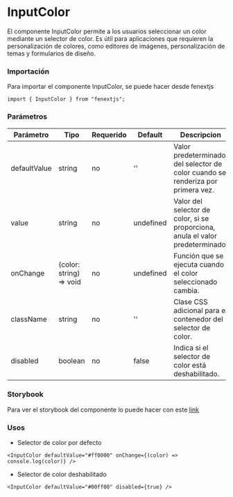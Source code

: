 # InputColor

El componente InputColor permite a los usuarios seleccionar un color mediante un selector de color. Es útil para aplicaciones que requieren la personalización de colores, como editores de imágenes, personalización de temas y formularios de diseño.

### Importación

Para importar el componente InputColor, se puede hacer desde fenextjs

```tsx copy
import { InputColor } from "fenextjs";
```

### Parámetros

| Parámetro | Tipo | Requerido | Default | Descripcion |
| --------- | ---- | --------- | ------- | ----------- |
| defaultValue | string | no | '' | Valor predeterminado del selector de color cuando se renderiza por primera vez. |
| value | string | no | undefined | Valor del selector de color, si se proporciona, anula el valor predeterminado. |
| onChange | (color: string) =\> void | no | undefined | Función que se ejecuta cuando el color seleccionado cambia. |
| className | string | no | '' | Clase CSS adicional para el contenedor del selector de color. |
| disabled | boolean | no | false | Indica si el selector de color está deshabilitado. |

### Storybook

Para ver el storybook del componente lo puede hacer con este [link](https://fenextjs-component-storybook.vercel.app/?path=/story/input-inputcolor--index)

### Usos

- Selector de color por defecto

```tsx copy
<InputColor defaultValue="#ff0000" onChange={(color) => console.log(color)} />
```

- Selector de color deshabilitado

```tsx copy
<InputColor defaultValue="#00ff00" disabled={true} />
```

